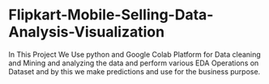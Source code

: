 # Flipkart-Mobile-Selling-Data-Analysis-Visualization
In This Project We Use python and Google Colab Platform for Data cleaning and Mining and analyzing the data and perform various EDA Operations on Dataset and by this we make
predictions and use for the business purpose.
